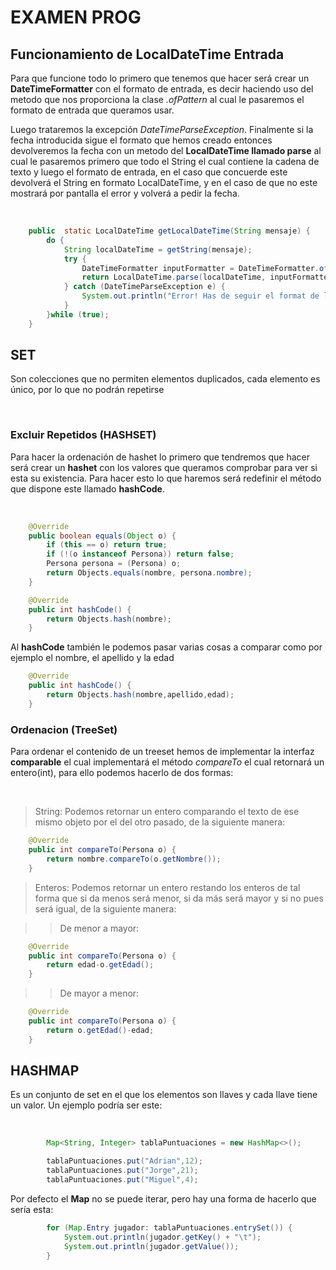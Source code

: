 # EXAMEN PROG

## Funcionamiento de LocalDateTime Entrada

Para que funcione todo lo primero que tenemos que hacer será crear un **DateTimeFormatter** con el formato de entrada, es decir haciendo uso del metodo que nos proporciona la clase *.ofPattern* al cual le pasaremos el formato de entrada que queramos usar.

Luego trataremos la excepción *DateTimeParseException*. Finalmente si la fecha introducida sigue el formato que hemos creado entonces devolveremos la fecha con un metodo del **LocalDateTime llamado parse** al cual le pasaremos primero que todo el String el cual contiene la cadena de texto y luego el formato de entrada, en el caso que concuerde este devolverá el String en formato LocalDateTime, y en el caso de que no este mostrará por pantalla el error y volverá a pedir la fecha.  

<br>

```Java
    public  static LocalDateTime getLocalDateTime(String mensaje) {
        do {
            String localDateTime = getString(mensaje);
            try {
                DateTimeFormatter inputFormatter = DateTimeFormatter.ofPattern("dd-MM-yyyy HH:mm");
                return LocalDateTime.parse(localDateTime, inputFormatter);
            } catch (DateTimeParseException e) {
                System.out.println("Error! Has de seguir el format de la data");
            }
        }while (true);
    }
```

## SET

Son colecciones que no permiten elementos duplicados, cada elemento es único, por lo que no podrán repetirse

<br>

### Excluir Repetidos (HASHSET)

Para hacer la ordenación de hashet lo primero que tendremos que hacer será crear un **hashet** con los valores que queramos comprobar para ver si esta su existencia. Para hacer esto lo que haremos será redefinir el método que dispone este llamado **hashCode**.  

<br>

```Java
    @Override
    public boolean equals(Object o) {
        if (this == o) return true;
        if (!(o instanceof Persona)) return false;
        Persona persona = (Persona) o;
        return Objects.equals(nombre, persona.nombre);
    }

    @Override
    public int hashCode() {
        return Objects.hash(nombre);
    }
```

Al **hashCode** también le podemos pasar varias cosas a comparar como por ejemplo el nombre, el apellido y la edad

```Java
    @Override
    public int hashCode() {
        return Objects.hash(nombre,apellido,edad);
    }
```

### Ordenacion (TreeSet)

Para ordenar el contenido de un treeset hemos de implementar la interfaz **comparable** el cual implementará el método *compareTo* el cual retornará un entero(int), para ello podemos hacerlo de dos formas:

<br>

> String: Podemos retornar un entero comparando el texto de ese mismo objeto por el del otro pasado, de la siguiente manera:

```Java
    @Override
    public int compareTo(Persona o) {
        return nombre.compareTo(o.getNombre());
    }
```

> Enteros: Podemos retornar un entero restando los enteros de tal forma que si da menos será menor, si da más será mayor y si no pues será igual, de la siguiente manera:

>> De menor a mayor:

```Java
    @Override
    public int compareTo(Persona o) {
        return edad-o.getEdad();
    }
```

>> De mayor a menor:

```Java
    @Override
    public int compareTo(Persona o) {
        return o.getEdad()-edad;
    }
```

## HASHMAP

Es un conjunto de set en el que los elementos son llaves y cada llave tiene un valor. Un ejemplo podría ser este:

<br>

```Java
        Map<String, Integer> tablaPuntuaciones = new HashMap<>();

        tablaPuntuaciones.put("Adrian",12);
        tablaPuntuaciones.put("Jorge",21);
        tablaPuntuaciones.put("Miguel",4);
```

Por defecto el **Map** no se puede iterar, pero hay una forma de hacerlo que sería esta:

```Java
        for (Map.Entry jugador: tablaPuntuaciones.entrySet()) {
            System.out.println(jugador.getKey() + "\t");
            System.out.println(jugador.getValue());
        }
```

